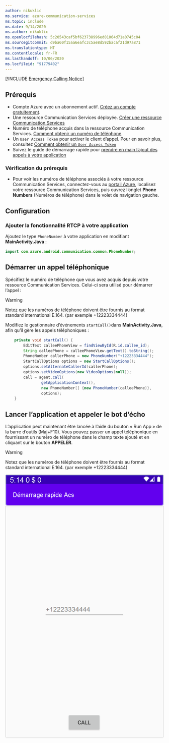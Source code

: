 ```yaml
---
author: nikuklic
ms.service: azure-communication-services
ms.topic: include
ms.date: 9/14/2020
ms.author: nikuklic
ms.openlocfilehash: 5c20543caf5bf623738996ed01064d71a0745c04
ms.sourcegitcommit: d9ba60f15aa6eafc3c5ae8d592bacaf21d97a871
ms.translationtype: HT
ms.contentlocale: fr-FR
ms.lasthandoff: 10/06/2020
ms.locfileid: "91779402"
---
```

[!INCLUDE [Emergency Calling Notice](../../../includes/emergency-calling-notice-include.md)]
## <a name="prerequisites"></a>Prérequis

- Compte Azure avec un abonnement actif. [Créez un compte gratuitement](https://azure.microsoft.com/free/?WT.mc_id=A261C142F). 
- Une ressource Communication Services déployée. [Créer une ressource Communication Services](../../create-communication-resource.md)
- Numéro de téléphone acquis dans la ressource Communication Services. [Comment obtenir un numéro de téléphone](../../telephony-sms/get-phone-number.md).
- Un `User Access Token` pour activer le client d’appel. Pour en savoir plus, consultez [Comment obtenir un `User Access Token`](../../access-tokens.md)
- Suivez le guide de démarrage rapide pour [prendre en main l’ajout des appels à votre application](../getting-started-with-calling.md)

### <a name="prerequisite-check"></a>Vérification du prérequis

- Pour voir les numéros de téléphone associés à votre ressource Communication Services, connectez-vous au [portail Azure](https://portal.azure.com/), localisez votre ressource Communication Services, puis ouvrez l’onglet **Phone Numbers** (Numéros de téléphone) dans le volet de navigation gauche.

## <a name="setting-up"></a>Configuration

### <a name="add-pstn-functionality-to-your-app"></a>Ajouter la fonctionnalité RTCP à votre application

Ajoutez le type `PhoneNumber` à votre application en modifiant **MainActivity.Java** :


```java
import com.azure.android.communication.common.PhoneNumber;
```

<!--
> [!TBD]
> Namespace based on input from Komivi Agbakpem. But it does not correlates with other use namespaces in Calling Quickstart. E.g: "com.azure.communication.calling.CommunicationUser" or "com.azure.communication.common.client.CommunicationUserCredential". Double-chek this.
-->

## <a name="start-a-call-to-phone"></a>Démarrer un appel téléphonique

Spécifiez le numéro de téléphone que vous avez acquis depuis votre ressource Communication Services. Celui-ci sera utilisé pour démarrer l’appel :

> [!WARNING]
> Notez que les numéros de téléphone doivent être fournis au format standard international E.164. (par exemple +12223334444)

Modifiez le gestionnaire d’événements `startCall()`dans **MainActivity.Java**, afin qu’il gère les appels téléphoniques :

```java
    private void startCall() {
        EditText calleePhoneView = findViewById(R.id.callee_id);
        String calleePhone = calleePhoneView.getText().toString();
        PhoneNumber callerPhone = new PhoneNumber("+12223334444");
        StartCallOptions options = new StartCallOptions();
        options.setAlternateCallerId(callerPhone);
        options.setVideoOptions(new VideoOptions(null));
        call = agent.call(
                getApplicationContext(),
                new PhoneNumber[] {new PhoneNumber(calleePhone)},
                options);
    }
```

## <a name="launch-the-app-and-call-the-echo-bot"></a>Lancer l’application et appeler le bot d’écho

L’application peut maintenant être lancée à l’aide du bouton « Run App » de la barre d’outils (Maj+F10). Vous pouvez passer un appel téléphonique en fournissant un numéro de téléphone dans le champ texte ajouté et en cliquant sur le bouton **APPELER**.
> [!WARNING]
> Notez que les numéros de téléphone doivent être fournis au format standard international E.164. (par exemple +12223334444)

![Capture d’écran montrant l’application terminée.](../media/android/quickstart-android-call-pstn.png)
